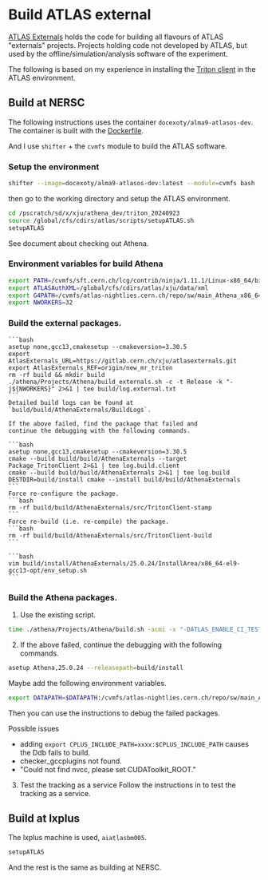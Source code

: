 # Build ATLAS external
[ATLAS Externals](https://gitlab.cern.ch/atlas/atlasexternals)
holds the code for building all flavours of ATLAS
"externals" projects. Projects holding code not developed by ATLAS,
but used by the offline/simulation/analysis software of the
experiment. 

The following is based on my experience in installing the 
[Triton client](https://github.com/triton-inference-server/client/tree/main) 
in the ATLAS environment.

## Build at NERSC
The following instructions uses the container `docexoty/alma9-atlasos-dev`. 
The container is built with the 
[Dockerfile](https://github.com/xju2/dockers/blob/main/HEP/atlas/alma9_cpu/Dockerfile).

And I use `shifter` + the `cvmfs` module to build the ATLAS software.


### Setup the environment
```bash
shifter --image=docexoty/alma9-atlasos-dev:latest --module=cvmfs bash 
```

then go to the working directory and setup the ATLAS environment.
```bash
cd /pscratch/sd/x/xju/athena_dev/triton_20240923
source /global/cfs/cdirs/atlas/scripts/setupATLAS.sh 
setupATLAS
```

See document about [](./checkout-athena.md) checking out Athena.

### Environment variables for build Athena
```bash
export PATH=/cvmfs/sft.cern.ch/lcg/contrib/ninja/1.11.1/Linux-x86_64/bin:$PATH
export ATLASAuthXML=/global/cfs/cdirs/atlas/xju/data/xml
export G4PATH=/cvmfs/atlas-nightlies.cern.ch/repo/sw/main_Athena_x86_64-el9-gcc13-opt/Geant4
export NWORKERS=32
```

### Build the external packages.
`````{admonition} 1. Use the existing script to start the building.
```bash
asetup none,gcc13,cmakesetup --cmakeversion=3.30.5
export AtlasExternals_URL=https://gitlab.cern.ch/xju/atlasexternals.git
export AtlasExternals_REF=origin/new_mr_triton
rm -rf build && mkdir build
./athena/Projects/Athena/build_externals.sh -c -t Release -k "-j${NWORKERS}" 2>&1 | tee build/log.external.txt
```
Detailed build logs can be found at `build/build/AthenaExternals/BuildLogs`.

If the above failed, find the package that failed and 
continue the debugging with the following commands.
`````

````{admonition} 2. Continue the debugging.
```bash
asetup none,gcc13,cmakesetup --cmakeversion=3.30.5
cmake --build build/build/AthenaExternals --target Package_TritonClient 2>&1 | tee log.build.client
cmake --build build/build/AthenaExternals 2>&1 | tee log.build
DESTDIR=build/install cmake --install build/build/AthenaExternals 
```
Force re-configure the package.
```bash
rm -rf build/build/AthenaExternals/src/TritonClient-stamp
```
Force re-build (i.e. re-compile) the package.
```bash
rm -rf build/build/AthenaExternals/src/TritonClient-build
```
````

````{admonition} 3. Check if the environment contains all depdenencies.
```bash
vim build/install/AthenaExternals/25.0.24/InstallArea/x86_64-el9-gcc13-opt/env_setup.sh
```
````


### Build the Athena packages.

1. Use the existing script.
```bash
time ./athena/Projects/Athena/build.sh -acmi -x "-DATLAS_ENABLE_CI_TESTS=TRUE -DATLAS_EXTERNAL=${ATLASAuthXML} -DCMAKE_EXPORT_COMPILE_COMMANDS=TRUE -G Ninja" -k "-j${NWORKERS}" 2>&1 | tee build/log.build.athena.txt
```

2. If the above failed, continue the debugging with the following commands.
```bash
asetup Athena,25.0.24 --releasepath=build/install
```
Maybe add the following environment variables.
```bash
export DATAPATH=$DATAPATH:/cvmfs/atlas-nightlies.cern.ch/repo/sw/main_Athena_x86_64-el9-gcc13-opt/atlas/offline/ReleaseData/v20
```
Then you can use the [](./build_athena_packages.md) instructions to debug the failed packages.

Possible issues
- adding `export CPLUS_INCLUDE_PATH=xxxx:$CPLUS_INCLUDE_PATH` causes the Ddb fails to build.
- checker_gccplugins not found.
- "Could not find nvcc, please set CUDAToolkit_ROOT."

3. Test the tracking as a service
Follow the instructions in [](./tracking-aas-in-athena.md) to test the tracking as a service.

## Build at lxplus
The lxplus machine is used, `aiatlasbm005`. 

```bash
setupATLAS
```
And the rest is the same as building at NERSC.
